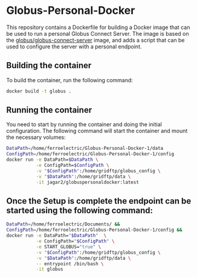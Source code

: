 # Globus-Personal-Docker

This repository contains a Dockerfile for building a Docker image that can be used to run a personal Globus Connect Server. The image is based on the [globus/globus-connect-server](https://hub.docker.com/r/globus/globus-connect-server) image, and adds a script that can be used to configure the server with a personal endpoint.

## Building the container

To build the container, run the following command:

```bash
docker build -t globus .
```

## Running the container

You need to start by running the container and doing the initial configuration. The following command will start the container and mount the necessary volumes:

```bash
DataPath=/home/ferroelectric/Globus-Personal-Docker-1/data
ConfigPath=/home/ferroelectric/Globus-Personal-Docker-1/config
docker run -e DataPath=$DataPath \
           -e ConfigPath=$ConfigPath \
           -v "$ConfigPath":/home/gridftp/globus_config \
           -v "$DataPath":/home/gridftp/data \
           -it jagar2/globuspersonaldocker:latest
```

## Once the Setup is complete the endpoint can be started using the following command:

```bash
DataPath=/home/ferroelectric/Documents/ &&
ConfigPath=/home/ferroelectric/Globus-Personal-Docker-1/config &&
docker run -e DataPath="$DataPath"  \
           -e ConfigPath="$ConfigPath" \
           -e START_GLOBUS="true" \
           -v "$ConfigPath":/home/gridftp/globus_config \
           -v "$DataPath":/home/gridftp/data \
           -- entrypoint /bin/bash \
           -it globus
```
